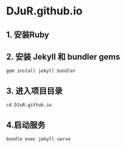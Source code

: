 # DJuR.github.io

## 1. 安装Ruby

## 2. 安装 Jekyll 和 bundler gems

```
gem install jekyll bundler
```

## 3. 进入项目目录

```
cd DJuR.github.io
```

## 4.启动服务

```
bundle exec jekyll serve
```
